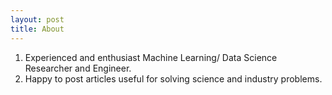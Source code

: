```yaml
---
layout: post
title: About
---
```


1. Experienced and enthusiast Machine Learning/ Data Science Researcher and Engineer.
2. Happy to post articles useful for solving science and industry problems.
